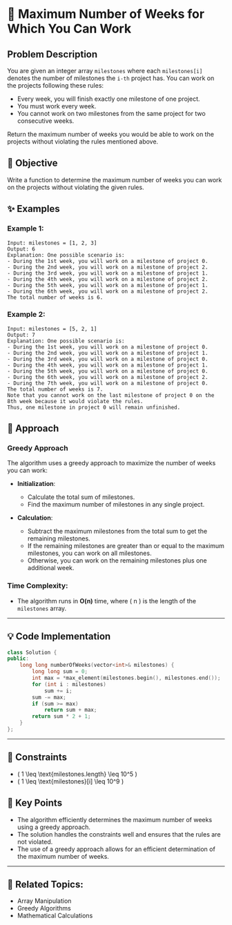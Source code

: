 # 📅 **Maximum Number of Weeks for Which You Can Work**

## Problem Description

You are given an integer array `milestones` where each `milestones[i]` denotes the number of milestones the `i-th` project has. You can work on the projects following these rules:

- Every week, you will finish exactly one milestone of one project.
- You must work every week.
- You cannot work on two milestones from the same project for two consecutive weeks.

Return the maximum number of weeks you would be able to work on the projects without violating the rules mentioned above.

## 🎯 **Objective**

Write a function to determine the maximum number of weeks you can work on the projects without violating the given rules.

## ✨ **Examples**

### Example 1:
```plaintext
Input: milestones = [1, 2, 3]
Output: 6
Explanation: One possible scenario is:
- During the 1st week, you will work on a milestone of project 0.
- During the 2nd week, you will work on a milestone of project 2.
- During the 3rd week, you will work on a milestone of project 1.
- During the 4th week, you will work on a milestone of project 2.
- During the 5th week, you will work on a milestone of project 1.
- During the 6th week, you will work on a milestone of project 2.
The total number of weeks is 6.
```

### Example 2:
```plaintext
Input: milestones = [5, 2, 1]
Output: 7
Explanation: One possible scenario is:
- During the 1st week, you will work on a milestone of project 0.
- During the 2nd week, you will work on a milestone of project 1.
- During the 3rd week, you will work on a milestone of project 0.
- During the 4th week, you will work on a milestone of project 1.
- During the 5th week, you will work on a milestone of project 0.
- During the 6th week, you will work on a milestone of project 2.
- During the 7th week, you will work on a milestone of project 0.
The total number of weeks is 7.
Note that you cannot work on the last milestone of project 0 on the 8th week because it would violate the rules.
Thus, one milestone in project 0 will remain unfinished.
```

## 🚀 **Approach**

### **Greedy Approach**

The algorithm uses a greedy approach to maximize the number of weeks you can work:

- **Initialization**:
  - Calculate the total sum of milestones.
  - Find the maximum number of milestones in any single project.

- **Calculation**:
  - Subtract the maximum milestones from the total sum to get the remaining milestones.
  - If the remaining milestones are greater than or equal to the maximum milestones, you can work on all milestones.
  - Otherwise, you can work on the remaining milestones plus one additional week.

### **Time Complexity**:
- The algorithm runs in **O(n)** time, where \( n \) is the length of the `milestones` array.

---

## 💡 **Code Implementation**

```cpp
class Solution {
public:
    long long numberOfWeeks(vector<int>& milestones) {
        long long sum = 0;
        int max = *max_element(milestones.begin(), milestones.end());
        for (int i : milestones)
            sum += i;
        sum -= max;
        if (sum >= max)
            return sum + max;
        return sum * 2 + 1;
    }
};
```

---

## 🔧 **Constraints**

- \( 1 \leq \text{milestones.length} \leq 10^5 \)
- \( 1 \leq \text{milestones}[i] \leq 10^9 \)

## 🌟 **Key Points**

- The algorithm efficiently determines the maximum number of weeks using a greedy approach.
- The solution handles the constraints well and ensures that the rules are not violated.
- The use of a greedy approach allows for an efficient determination of the maximum number of weeks.

---

## 🔗 **Related Topics**:
- Array Manipulation
- Greedy Algorithms
- Mathematical Calculations